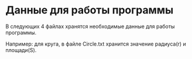# Данные для работы программы
В следующих 4 файлах хранятся необходимые данные для работы программы.

Например: для круга, в файле Circle.txt хранится значение радиуса(r) и площади(S).
